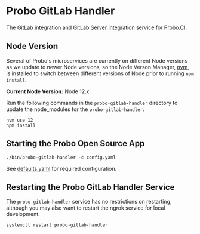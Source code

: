 # Probo GitLab Handler
The [GitLab integration](https://docs.probo.ci/integrations/gitlab/) and [GitLab Server integration](https://docs.probo.ci/integrations/gitlab-server/) service for [Probo.CI](https://probo.ci/).

## Node Version
Several of Probo's microservices are currently on different Node versions as we update to newer Node versions, so the Node Verson Manager, [nvm](https://github.com/nvm-sh/nvm), is installed to switch between different versions of Node prior to running `npm install`.

**Current Node Version:** Node 12.x

Run the following commands in the `probo-gitlab-handler` directory to update the node_modules for the `probo-gitlab-handler`.

    nvm use 12
    npm install

## Starting the Probo Open Source App

    ./bin/probo-gitlab-handler -c config.yaml

See [defaults.yaml](https://github.com/ProboCI/probo-gitlab/blob/master/defaults.yaml) for required configuration.

## Restarting the Probo GitLab Handler Service
The `probo-gitlab-handler` service has no restrictions on restarting, although you may also want to restart the ngrok service for local development.

    systemctl restart probo-gitlab-handler
